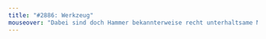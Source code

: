 ```yaml
---
title: "#2886: Werkzeug"
mouseover: "Dabei sind doch Hammer bekannterweise recht unterhaltsame MCs."
---
```


